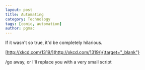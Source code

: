 ```yaml
---
layout: post
title: Automating
category: Technology
tags: [comic, automation]
author: pgmac
---
```

If it wasn't so true, it'd be completely hilarious.

[http://xkcd.com/1319/](http://xkcd.com/1319/){:target="_blank"}

/go away, or I'll replace you with a very small script
